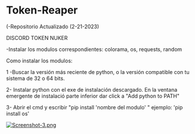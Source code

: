 # Token-Reaper

(-Repositorio Actualizado (2-21-2023)

DISCORD TOKEN NUKER

-Instalar los modulos correspondientes: colorama, os, requests, random

Como instalar los modulos: 

1 -Buscar la versión más reciente de python, o la versión compatible con tu sistema de 32 o 64 bits. 

2- Instalar python con el exe de instalación descargado. En la ventana emergente de instalació parte inferior dar click a "Add python to PATH" 

3- Abrir el cmd y escribir "pip install 'nombre del modulo' " ejemplo: 'pip install os'

[![Screenshot-3.png](https://i.postimg.cc/GthVY0Qv/Screenshot-3.png)](https://postimg.cc/MMN92FgG)
